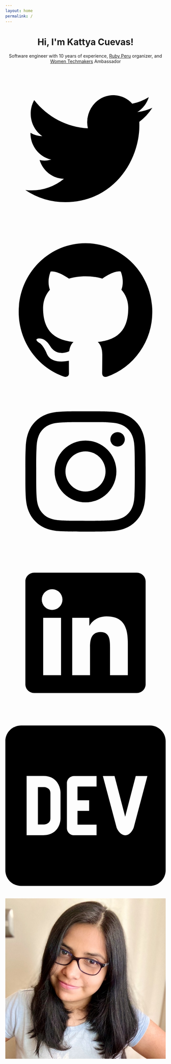 ```yaml
---
layout: home
permalink: /
---
```


<header class="flex items-center justify-between gap-12 pt-10">
  <div>
    <h1 class="text-6xl font-bold text-zinc-950 dark:text-zinc-100 sm:text-5xl">Hi, I'm Kattya Cuevas!</h1>
    <p class="max-w-prose mt-6 text-lg dark:text-zinc-400 font-light">
      Software engineer with 10 years of experience, <a href="https://ruby.pe" class="font-bold text-zinc-700   rounded hover:bg-zinc-700 hover:text-zinc-100 dark:text-zinc-300 dark:hover:text-zinc-50 dark:hover:underline" target="_blank">Ruby Peru</a> organizer, and <a href="https://developers.google.com/womentechmakers" class="font-bold text-zinc-700   rounded hover:bg-zinc-700 hover:text-zinc-100 dark:text-zinc-300 dark:hover:text-zinc-50 dark:hover:underline" target="_blank">Women Techmakers</a> Ambassador
    </p>
    <div class="flex gap-4 mt-4">
      <a aria-label="Follow on Twitter" href="https://twitter.com/KattyaCuevas" target="_blank">
        <svg viewBox="0 0 24 24" aria-hidden="true" class="h-8 w-8 p-1 fill-zinc-500 transition rounded hover:bg-zinc-500 hover:fill-white dark:fill-zinc-400 dark:hover:fill-zinc-100"><path d="M20.055 7.983c.011.174.011.347.011.523 0 5.338-3.92 11.494-11.09 11.494v-.003A10.755 10.755 0 0 1 3 18.186c.308.038.618.057.928.058a7.655 7.655 0 0 0 4.841-1.733c-1.668-.032-3.13-1.16-3.642-2.805a3.753 3.753 0 0 0 1.76-.07C5.07 13.256 3.76 11.6 3.76 9.676v-.05a3.77 3.77 0 0 0 1.77.505C3.816 8.945 3.288 6.583 4.322 4.737c1.98 2.524 4.9 4.058 8.034 4.22a4.137 4.137 0 0 1 1.128-3.86A3.807 3.807 0 0 1 19 5.274a7.657 7.657 0 0 0 2.475-.98c-.29.934-.9 1.729-1.713 2.233A7.54 7.54 0 0 0 22 5.89a8.084 8.084 0 0 1-1.945 2.093Z"></path></svg>
      </a>
      <a aria-label="Follow on GitHub" href="https://github.com/KattyaCuevas" target="_blank">
        <svg viewBox="0 0 24 24" aria-hidden="true" class="h-8 w-8 p-1 fill-zinc-500 transition rounded hover:bg-zinc-500 hover:fill-white dark:fill-zinc-400 dark:hover:fill-zinc-300"><path fill-rule="evenodd" clip-rule="evenodd" d="M12 2C6.475 2 2 6.588 2 12.253c0 4.537 2.862 8.369 6.838 9.727.5.09.687-.218.687-.487 0-.243-.013-1.05-.013-1.91C7 20.059 6.35 18.957 6.15 18.38c-.113-.295-.6-1.205-1.025-1.448-.35-.192-.85-.667-.013-.68.788-.012 1.35.744 1.538 1.051.9 1.551 2.338 1.116 2.912.846.088-.666.35-1.115.638-1.371-2.225-.256-4.55-1.14-4.55-5.062 0-1.115.387-2.038 1.025-2.756-.1-.256-.45-1.307.1-2.717 0 0 .837-.269 2.75 1.051.8-.23 1.65-.346 2.5-.346.85 0 1.7.115 2.5.346 1.912-1.333 2.75-1.05 2.75-1.05.55 1.409.2 2.46.1 2.716.637.718 1.025 1.628 1.025 2.756 0 3.934-2.337 4.806-4.562 5.062.362.32.675.936.675 1.897 0 1.371-.013 2.473-.013 2.82 0 .268.188.589.688.486a10.039 10.039 0 0 0 4.932-3.74A10.447 10.447 0 0 0 22 12.253C22 6.588 17.525 2 12 2Z"></path></svg>
      </a>
      <a aria-label="Follow on Instagram" href="https://instagram.com/KattyaCuevas" target="_blank">
        <svg viewBox="0 0 24 24" aria-hidden="true" class="h-8 w-8 p-1 fill-zinc-500 transition rounded hover:bg-zinc-500 hover:fill-white dark:fill-zinc-400 dark:hover:fill-zinc-100"><path d="M12 3c-2.444 0-2.75.01-3.71.054-.959.044-1.613.196-2.185.418A4.412 4.412 0 0 0 4.51 4.511c-.5.5-.809 1.002-1.039 1.594-.222.572-.374 1.226-.418 2.184C3.01 9.25 3 9.556 3 12s.01 2.75.054 3.71c.044.959.196 1.613.418 2.185.23.592.538 1.094 1.039 1.595.5.5 1.002.808 1.594 1.038.572.222 1.226.374 2.184.418C9.25 20.99 9.556 21 12 21s2.75-.01 3.71-.054c.959-.044 1.613-.196 2.185-.419a4.412 4.412 0 0 0 1.595-1.038c.5-.5.808-1.002 1.038-1.594.222-.572.374-1.226.418-2.184.044-.96.054-1.267.054-3.711s-.01-2.75-.054-3.71c-.044-.959-.196-1.613-.419-2.185A4.412 4.412 0 0 0 19.49 4.51c-.5-.5-1.002-.809-1.594-1.039-.572-.222-1.226-.374-2.184-.418C14.75 3.01 14.444 3 12 3Zm0 1.622c2.403 0 2.688.009 3.637.052.877.04 1.354.187 1.67.31.421.163.72.358 1.036.673.315.315.51.615.673 1.035.123.317.27.794.31 1.671.043.95.052 1.234.052 3.637s-.009 2.688-.052 3.637c-.04.877-.187 1.354-.31 1.67-.163.421-.358.72-.673 1.036a2.79 2.79 0 0 1-1.035.673c-.317.123-.794.27-1.671.31-.95.043-1.234.052-3.637.052s-2.688-.009-3.637-.052c-.877-.04-1.354-.187-1.67-.31a2.789 2.789 0 0 1-1.036-.673 2.79 2.79 0 0 1-.673-1.035c-.123-.317-.27-.794-.31-1.671-.043-.95-.052-1.234-.052-3.637s.009-2.688.052-3.637c.04-.877.187-1.354.31-1.67.163-.421.358-.72.673-1.036.315-.315.615-.51 1.035-.673.317-.123.794-.27 1.671-.31.95-.043 1.234-.052 3.637-.052Z"></path><path d="M12 15a3 3 0 1 1 0-6 3 3 0 0 1 0 6Zm0-7.622a4.622 4.622 0 1 0 0 9.244 4.622 4.622 0 0 0 0-9.244Zm5.884-.182a1.08 1.08 0 1 1-2.16 0 1.08 1.08 0 0 1 2.16 0Z"></path></svg>
      </a>
      <a aria-label="Follow on LinkedIn" href="https://www.linkedin.com/in/kattyacuevas/"><svg viewBox="0 0 24 24" aria-hidden="true" class="h-8 w-8 p-1 fill-zinc-500 transition rounded hover:bg-zinc-500 hover:fill-white dark:fill-zinc-400 dark:hover:fill-zinc-300"><path d="M18.335 18.339H15.67v-4.177c0-.996-.02-2.278-1.39-2.278-1.389 0-1.601 1.084-1.601 2.205v4.25h-2.666V9.75h2.56v1.17h.035c.358-.674 1.228-1.387 2.528-1.387 2.7 0 3.2 1.778 3.2 4.091v4.715zM7.003 8.575a1.546 1.546 0 01-1.548-1.549 1.548 1.548 0 111.547 1.549zm1.336 9.764H5.666V9.75H8.34v8.589zM19.67 3H4.329C3.593 3 3 3.58 3 4.297v15.406C3 20.42 3.594 21 4.328 21h15.338C20.4 21 21 20.42 21 19.703V4.297C21 3.58 20.4 3 19.666 3h.003z"></path></svg></a>
      <a aria-label="Follow on dev.to" href="https://dev.to/kattyacuevas">
        <svg viewBox="0 0 448 512" aria-hidden="true" class="h-8 w-9 p-1 fill-zinc-500 transition rounded hover:bg-zinc-500 hover:fill-white dark:fill-zinc-400 dark:hover:fill-zinc-300"><path d="M120.12 208.29c-3.88-2.9-7.77-4.35-11.65-4.35H91.03v104.47h17.45c3.88 0 7.77-1.45 11.65-4.35 3.88-2.9 5.82-7.25 5.82-13.06v-69.65c-.01-5.8-1.96-10.16-5.83-13.06zM404.1 32H43.9C19.7 32 .06 51.59 0 75.8v360.4C.06 460.41 19.7 480 43.9 480h360.2c24.21 0 43.84-19.59 43.9-43.8V75.8c-.06-24.21-19.7-43.8-43.9-43.8zM154.2 291.19c0 18.81-11.61 47.31-48.36 47.25h-46.4V172.98h47.38c35.44 0 47.36 28.46 47.37 47.28l.01 70.93zm100.68-88.66H201.6v38.42h32.57v29.57H201.6v38.41h53.29v29.57h-62.18c-11.16.29-20.44-8.53-20.72-19.69V193.7c-.27-11.15 8.56-20.41 19.71-20.69h63.19l-.01 29.52zm103.64 115.29c-13.2 30.75-36.85 24.63-47.44 0l-38.53-144.8h32.57l29.71 113.72 29.57-113.72h32.58l-38.46 144.8z"/></svg>
      </a>
    </div>
  </div>


  <img src="/assets/images/bio-photo.jpg" alt="Kattya Cuevas's photo" class="w-60 rounded-full">
</header>

<script data-name="BMC-Widget" data-cfasync="false" src="https://cdnjs.buymeacoffee.com/1.0.0/widget.prod.min.js" data-id="KattyaCuevas" data-description="Support me on Buy me a coffee!" data-message="" data-color="#40DCA5" data-position="Right" data-x_margin="18" data-y_margin="18"></script>
